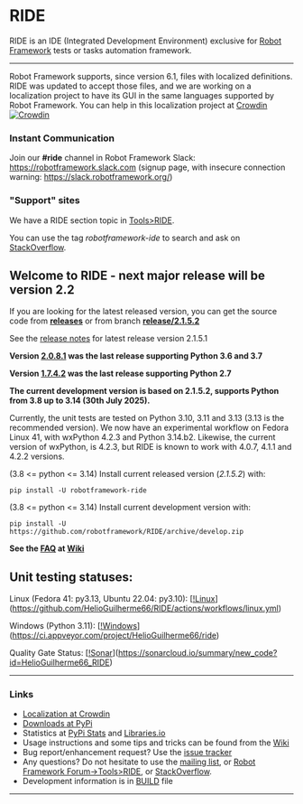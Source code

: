 # RIDE

RIDE is an IDE (Integrated Development Environment) exclusive for [Robot Framework](https://robotframework.org) tests or tasks automation framework.

----

Robot Framework supports, since version 6.1, files with localized definitions. RIDE was updated to accept those files, and we are working on a localization project to have its GUI in the same languages supported by Robot Framework.
You can help in this localization project at [Crowdin](https://crowdin.com/project/robotframework-ride) [![Crowdin](https://badges.crowdin.net/robotframework-ride/localized.svg)](https://crowdin.com/project/robotframework-ride)


### Instant Communication

Join our **#ride** channel in Robot Framework Slack: https://robotframework.slack.com
(signup page, with insecure connection warning: https://slack.robotframework.org/)

### "Support" sites

We have a RIDE section topic in [Tools>RIDE](https://forum.robotframework.org/c/tools/ride/21).

You can use the tag *robotframework-ide* to search and ask on [StackOverflow](https://stackoverflow.com/questions/tagged/robotframework-ide).

## **Welcome to RIDE - next major release will be version 2.2**

If you are looking for the latest released version, you can get the source code from **[releases](https://github.com/robotframework/RIDE/releases)** or from branch **[release/2.1.5.2](https://github.com/robotframework/RIDE/tree/release/2.1.5.1)**

See the [release notes](https://github.com/robotframework/RIDE/blob/master/doc/releasenotes/ride-2.1.5.1.rst) for latest release version 2.1.5.1

**Version [2.0.8.1](https://github.com/robotframework/RIDE/tree/release/2.0.8.1) was the last release supporting Python 3.6 and 3.7**

**Version [1.7.4.2](https://github.com/robotframework/RIDE/tree/release/1.7.4.2) was the last release supporting Python 2.7**

**The current development version is based on 2.1.5.2, supports Python from 3.8 up to 3.14 (30th July 2025).**

Currently, the unit tests are tested on Python 3.10, 3.11 and 3.13 (3.13 is the recommended version).
We now have an experimental workflow on Fedora Linux 41, with wxPython 4.2.3 and Python 3.14.b2.
Likewise, the current version of wxPython, is 4.2.3, but RIDE is known to work with 4.0.7, 4.1.1 and 4.2.2 versions.

(3.8 &lt;= python &lt;= 3.14) Install current released version (*2.1.5.2*) with:

`pip install -U robotframework-ride`

(3.8 &lt;= python &lt;= 3.14) Install current development version with:

`pip install -U https://github.com/robotframework/RIDE/archive/develop.zip`

**See the [FAQ](https://github.com/robotframework/RIDE/wiki/F%2eA%2eQ%2e) at [Wiki](https://github.com/robotframework/RIDE/wiki)**



## Unit testing statuses:

Linux (Fedora 41: py3.13, Ubuntu 22.04: py3.10): [[!Linux](https://img.shields.io/github/actions/workflow/status/HelioGuilherme66/RIDE/linux.yml)](https://github.com/HelioGuilherme66/RIDE/actions/workflows/linux.yml)

Windows (Python 3.11): [[!Windows](https://ci.appveyor.com/api/projects/status/github/HelioGuilherme66/RIDE?branch=master&svg=true)](https://ci.appveyor.com/project/HelioGuilherme66/ride)

Quality Gate Status: [[!Sonar](https://sonarcloud.io/api/project_badges/measure?project=HelioGuilherme66_RIDE&metric=alert_status)](https://sonarcloud.io/summary/new_code?id=HelioGuilherme66_RIDE)

----
### Links

* [Localization at Crowdin](https://crowdin.com/project/robotframework-ride)
* [Downloads at PyPi](https://pypi.python.org/pypi/robotframework-ride)
* Statistics at [PyPi Stats](https://pypistats.org/packages/robotframework-ride) and [Libraries.io](https://libraries.io/pypi/robotframework-ride)
* Usage instructions and some tips and tricks can be found from the [Wiki](https://github.com/robotframework/RIDE/wiki)
* Bug report/enhancement request? Use the [issue tracker](https://github.com/robotframework/RIDE/issues)
* Any questions? Do not hesitate to use the [mailing list](https://groups.google.com/group/robotframework-users/), or [Robot Framework Forum->Tools>RIDE](https://forum.robotframework.org/c/tools/ride/21), or [StackOverflow](https://stackoverflow.com/questions/tagged/robotframework-ide).
* Development information is in [BUILD](https://github.com/robotframework/RIDE/blob/master/BUILD.rest) file

---

